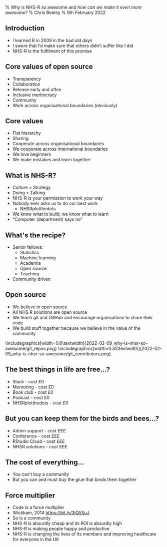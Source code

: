 % Why is NHS-R so awesome and *how can we make it even more awesome?*
% Chris Beeley
% 9th February 2022

## Introduction

* I learned R in 2009 in the bad old days
* I swore that I’d make sure that others didn’t suffer like I did
* NHS-R is the fulfilment of this promise

## Core values of open source

* Transparency
* Collaboration
* Release early and often
* Inclusive meritocracy
* Community
* Work across organisational boundaries (obviously)

## Core values

* Flat hierarchy
* Sharing
* Cooperate across organisational boundaries
* We cooperate across international boundaries
* We love beginners
* We make mistakes and learn together

## What is NHS-R?

* Culture > Strategy
* Doing > Talking
* NHS-R is your permission to work your way
* Nobody ever asks us to do our best work
    * NHSRplotthedots
* We know what to build, we know what to learn
* “Computer (department) says no”

## What's the recipe?

* Senior fellows:
    * Statistics
    * Machine learning
    * Academia
    * Open source
    * Teaching
* Community driven

## Open source

* We believe in open source
* All NHS R solutions are open source
* We teach git and GitHub and encourage organisations to share their code
* We build stuff together because we believe in the value of the community

\includegraphics[width=0.6\textwidth]{2022-02-09_why-is-nhsr-so-awesome/git_repos.png}
\includegraphics[width=0.35\textwidth]{2022-02-09_why-is-nhsr-so-awesome/git_contributors.png}

## The best things in life are free...?

* Slack - cost £0
* Mentoring - cost £0
* Book club - cost £0
* Podcast - cost £0
* NHSRplotthedots - cost £0

## But you can keep them for the birds and bees...?

* Admin support - cost £££
* Conference - cost £££
* RStudio Cloud - cost £££
* NHSR solutions - cost £££

## The cost of everything...

* You can't buy a community
* But you can and must buy the glue that binds them together

## Force multiplier

* Code is a force multiplier
* Wickham, 2014 https://bit.ly/3jQ5SuJ
* So is a community
* NHS-R is absurdly cheap and its ROI is absurdly high
* NHS-R is making people happy and productive
* NHS-R is changing the lives of its members and improving healthcare for everyone in the UK


<!---
Please note the following rather convoluted terminal command to render this talk to Beamer pdf

pandoc 2021-11-09_Pharmacy_forecasting/presentation.md -o 2021-11-09_Pharmacy_forecasting/presentation.pdf -w beamer --pdf-engine=xelatex -V mainfont="DejaVu Sans"

-->
